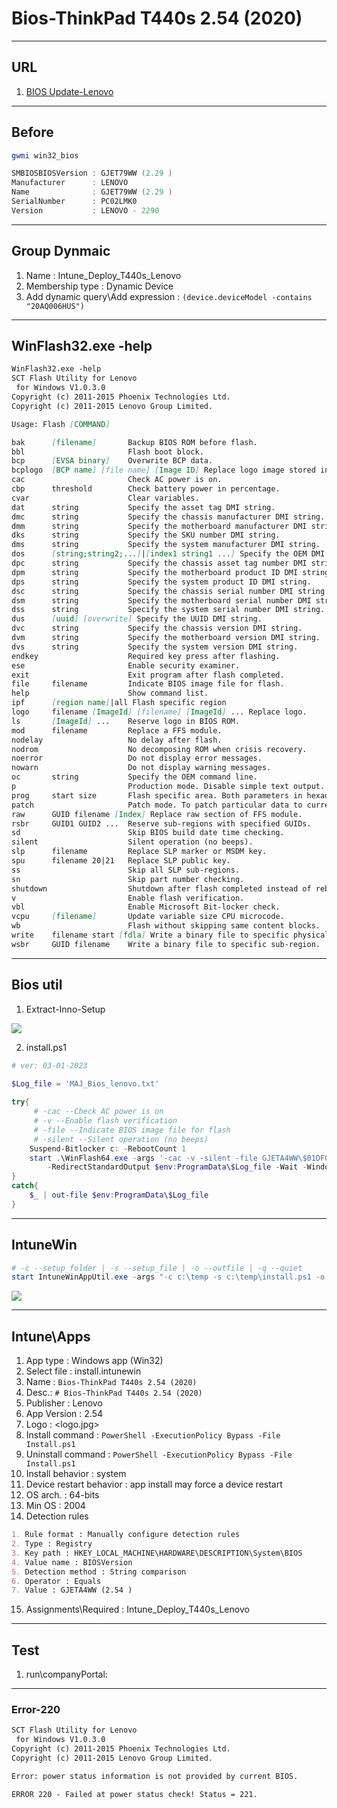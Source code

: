 # Bios-ThinkPad T440s 2.54 (2020)

---

## URL
1. [BIOS Update-Lenovo](https://pcsupport.lenovo.com/us/en/products/laptops-and-netbooks/thinkpad-t-series-laptops/thinkpad-t440s/downloads/ds035965)

---

## Before
````ps1
gwmi win32_bios

SMBIOSBIOSVersion : GJET79WW (2.29 )
Manufacturer      : LENOVO
Name              : GJET79WW (2.29 )
SerialNumber      : PC02LMK0
Version           : LENOVO - 2290
````

---

## Group Dynmaic
1. Name : Intune_Deploy_T440s_Lenovo
2. Membership type : Dynamic Device
3. Add dynamic query\Add expression : `(device.deviceModel -contains "20AQ006HUS")`

---

## WinFlash32.exe -help
````md
WinFlash32.exe -help
SCT Flash Utility for Lenovo
 for Windows V1.0.3.0
Copyright (c) 2011-2015 Phoenix Technologies Ltd.
Copyright (c) 2011-2015 Lenovo Group Limited.

Usage: Flash [COMMAND]

bak      [filename]       Backup BIOS ROM before flash.
bbl                       Flash boot block.
bcp      [EVSA binary]    Overwrite BCP data.
bcplogo  [BCP name] [file name] [Image ID] Replace logo image stored in BCP.
cac                       Check AC power is on.
cbp      threshold        Check battery power in percentage.
cvar                      Clear variables.
dat      string           Specify the asset tag DMI string.
dmc      string           Specify the chassis manufacturer DMI string.
dmm      string           Specify the motherboard manufacturer DMI string.
dks      string           Specify the SKU number DMI string.
dms      string           Specify the system manufacturer DMI string.
dos      [string;string2;...]|[index1 string1 ...] Specify the OEM DMI strings.
dpc      string           Specify the chassis asset tag number DMI string.
dpm      string           Specify the motherboard product ID DMI string.
dps      string           Specify the system product ID DMI string.
dsc      string           Specify the chassis serial number DMI string.
dsm      string           Specify the motherboard serial number DMI string.
dss      string           Specify the system serial number DMI string.
dus      [uuid] [overwrite] Specify the UUID DMI string.
dvc      string           Specify the chassis version DMI string.
dvm      string           Specify the motherboard version DMI string.
dvs      string           Specify the system version DMI string.
endkey                    Required key press after flashing.
ese                       Enable security examiner.
exit                      Exit program after flash completed.
file     filename         Indicate BIOS image file for flash.
help                      Show command list.
ipf      [region name]|all Flash specific region
logo     filename [ImageId] [filename] [ImageId] ... Replace logo.
ls       [ImageId] ...    Reserve logo in BIOS ROM.
mod      filename         Replace a FFS module.
nodelay                   No delay after flash.
nodrom                    No decomposing ROM when crisis recovery.
noerror                   Do not display error messages.
nowarn                    Do not display warning messages.
oc       string           Specify the OEM command line.
p                         Production mode. Disable simple text output.
prog     start size       Flash specific area. Both parameters in hexadecimal.
patch                     Patch mode. To patch particular data to current BIOS.
raw      GUID filename [Index] Replace raw section of FFS module.
rsbr     GUID1 GUID2 ...  Reserve sub-regions with specified GUIDs.
sd                        Skip BIOS build date time checking.
silent                    Silent operation (no beeps).
slp      filename         Replace SLP marker or MSDM key.
spu      filename 20|21   Replace SLP public key.
ss                        Skip all SLP sub-regions.
sn                        Skip part number checking.
shutdown                  Shutdown after flash completed instead of reboot.
v                         Enable flash verification.
vbl                       Enable Microsoft Bit-locker check.
vcpu     [filename]       Update variable size CPU microcode.
wb                        Flash without skipping same content blocks.
write    filename start [fdla] Write a binary file to specific physical address or FDLA.
wsbr     GUID filename    Write a binary file to specific sub-region.
````

---

## Bios util
1. Extract-Inno-Setup

[<img src="https://i.imgur.com/NgZUOYO.png">](https://i.imgur.com/NgZUOYO.png)

2. install.ps1
````ps1
# ver: 03-01-2023
 
$Log_file = 'MAJ_Bios_lenovo.txt'

try{
     # -cac --Check AC power is on
     # -v --Enable flash verification
     # -file --Indicate BIOS image file for flash
     # -silent --Silent operation (no beeps)
    Suspend-Bitlocker c: -RebootCount 1
    start .\WinFlash64.exe -args '-cac -v -silent -file GJETA4WW\$01DF000.FL1' `
        -RedirectStandardOutput $env:ProgramData\$Log_file -Wait -WindowStyle Hidden
}
catch{
    $_ | out-file $env:ProgramData\$Log_file
}
````

---

## IntuneWin
````ps1
# -c --setup_folder | -s --setup_file | -o --outfile | -q --quiet
start IntuneWinAppUtil.exe -args "-c c:\temp -s c:\temp\install.ps1 -o c:\temp -q"
````

[<img src="https://i.imgur.com/9rUDl0s.png">](https://i.imgur.com/9rUDl0s.png)

---

## Intune\Apps
1. App type : Windows app (Win32)
2. Select file : install.intunewin
3. Name : `Bios-ThinkPad T440s 2.54 (2020)`
4. Desc.: `# Bios-ThinkPad T440s 2.54 (2020)`
5. Publisher : Lenovo
6. App Version : 2.54
7. Logo : <logo.jpg>
8. Install command : `PowerShell -ExecutionPolicy Bypass -File Install.ps1`
9. Uninstall command : `PowerShell -ExecutionPolicy Bypass -File Install.ps1`
10. Install behavior : system
11. Device restart behavior : app install may force a device restart
12. OS arch. : 64-bits
13. Min OS : 2004
14. Detection rules
````md
1. Rule format : Manually configure detection rules
2. Type : Registry
3. Key path : HKEY_LOCAL_MACHINE\HARDWARE\DESCRIPTION\System\BIOS
4. Value name : BIOSVersion
5. Detection method : String comparison
6. Operator : Equals
7. Value : GJETA4WW (2.54 )
````
15. Assignments\Required : Intune_Deploy_T440s_Lenovo

---

## Test
1. run\companyPortal: 

---

### Error-220
````md
SCT Flash Utility for Lenovo
 for Windows V1.0.3.0
Copyright (c) 2011-2015 Phoenix Technologies Ltd.
Copyright (c) 2011-2015 Lenovo Group Limited.

Error: power status information is not provided by current BIOS.

ERROR 220 - Failed at power status check! Status = 221.
````
